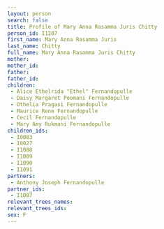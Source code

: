 ```yaml
---
layout: person
search: false
title: Profile of Mary Anna Rasamma Juris Chitty
person_id: I1207
first_name: Mary Anna Rasamma Juris
last_name: Chitty
full_name: Mary Anna Rasamma Juris Chitty
mother: 
mother_id: 
father: 
father_id: 
children:
 - Alice Ethelrida "Ethel" Fernandopulle
 - Daisy Margaret Poomani Fernandopulle
 - Othelia Pragasi Fernandopulle
 - Maurice Rene Fernandopulle
 - Cecil Fernandopulle
 - Mary Amy Rukmani Fernandopulle
children_ids:
 - I0083
 - I0027
 - I1088
 - I1089
 - I1090
 - I1091
partners:
 - Anthony Joseph Fernandopulle
partner_ids:
 - I1087
relevant_trees_names:
relevant_trees_ids:
sex: F
---
```


